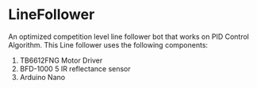 # LineFollower
An optimized competition level line follower bot that works on PID Control Algorithm.
</n>This Line follower uses the following components:
  1. TB6612FNG Motor Driver
  2. BFD-1000 5 IR reflectance sensor
  3. Arduino Nano
